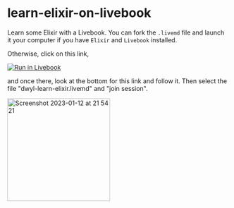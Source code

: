 # learn-elixir-on-livebook

Learn some Elixir with a Livebook. You can fork the `.livemd` file and launch it your computer if you have `Elixir` and `Livebook` installed.

Otherwise, click on this link,

[![Run in Livebook](https://livebook.dev/badge/v1/blue.svg)](https://livebook.dev/run?url=https%3A%2F%2Fdwyl-learn-elixir.fly.dev%2F)

and once there, look at the bottom for this link and follow it. Then select the file "dwyl-learn-elixir.livemd" and "join session".

<img width="233" alt="Screenshot 2023-01-12 at 21 54 21" src="https://user-images.githubusercontent.com/6793008/212179432-8cc09454-9f4c-4a97-bfd0-38dd3af94648.png">
